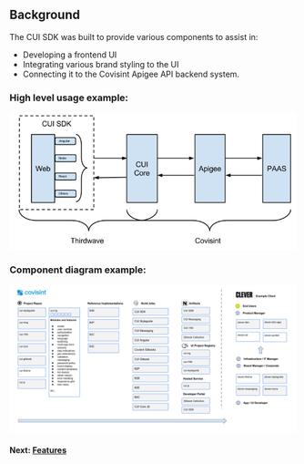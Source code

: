 ## Background

The CUI SDK was built to provide various components to assist in:

* Developing a frontend UI
* Integrating various brand styling to the UI
* Connecting it to the Covisint Apigee API backend system.

### High level usage example:

![](Images/ProjectOverview.png)

### Component diagram example:

![](Images/ProjectComponents.png)

#### Next: [Features](features.md)